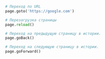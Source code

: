 
```python
	# Переход по URL
	page.goto('https://google.com')
```

```python
	# Перезагрузка страницы
	page.reload()
```

```python
	# Переход на предыдущую страницу в истории.
	page.goBack()
```

```python
	# Переход на следующую страницу в истории.
	page.goForward()
```


 
    

         